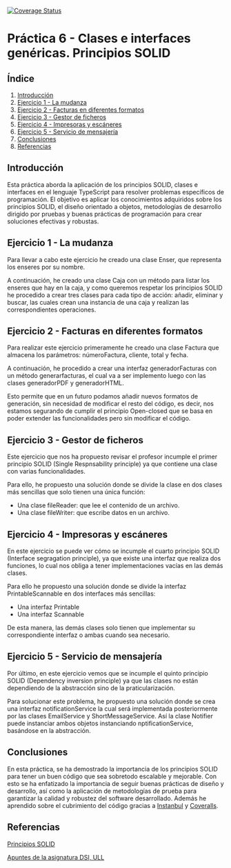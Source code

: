 [![Coverage Status](https://coveralls.io/repos/github/ULL-ESIT-INF-DSI-2324/ull-esit-inf-dsi-23-24-prct06-generics-solid-LeandroArmas/badge.svg?branch=main)](https://coveralls.io/github/ULL-ESIT-INF-DSI-2324/ull-esit-inf-dsi-23-24-prct06-generics-solid-LeandroArmas?branch=main) 

# Práctica 6 - Clases e interfaces genéricas. Principios SOLID

## Índice

1. [Introducción](#introducción)
2. [Ejercicio 1 - La mudanza](#ejercicio-1---la-mudanza)
3. [Ejercicio 2 - Facturas en diferentes formatos](#ejercicio-2---facturas-en-diferentes-formatos)
4. [Ejercicio 3 - Gestor de ficheros](#ejercicio-3---gestor-de-ficheros)
5. [Ejercicio 4 - Impresoras y escáneres](#ejercicio-4---impresoras-y-escáneres)
6. [Ejercicio 5 - Servicio de mensajería](#ejercicio-5---servicio-de-mensajería)
7. [Conclusiones](#conclusiones)
8. [Referencias](#referencias)

## Introducción

Esta práctica aborda la aplicación de los principios SOLID, clases e interfaces en el lenguaje TypeScript para resolver problemas específicos de programación. El objetivo es aplicar los conocimientos adquiridos sobre los principios SOLID, el diseño orientado a objetos, metodologías de desarrollo dirigido por pruebas y buenas prácticas de programación para crear soluciones efectivas y robustas.

## Ejercicio 1 - La mudanza

Para llevar a cabo este ejercicio he creado una clase Enser, que representa los enseres por su nombre. 

A continuación, he creado una clase Caja con un método para listar los enseres que hay en la caja, y como queremos respetar los principios SOLID he procedido a crear tres clases para cada tipo de acción: añadir, eliminar y buscar, las cuales crean una instancia de una caja y realizan las correspondientes operaciones. 

## Ejercicio 2 - Facturas en diferentes formatos

Para realizar este ejercicio primeramente he creado una clase Factura que almacena los parámetros: númeroFactura, cliente, total y fecha. 

A continuación, he procedido a crear una interfaz generadorFacturas con un método generarfacturas, el cual va a ser implemento luego con las clases generadorPDF y generadorHTML.

Esto permite que en un futuro podamos añadir nuevos formatos de generación, sin necesidad de modificar el resto del código, es decir, nos estamos segurando de cumplir el principio Open-closed que se basa en poder extender las funcionalidades pero sin modificar el código. 

## Ejercicio 3 - Gestor de ficheros

Este ejercicio que nos ha propuesto revisar el profesor incumple el primer principio SOLID (Single Respnsability principle) ya que contiene una clase con varias funcionalidades. 

Para ello, he propuesto una solución donde se divide la clase en dos clases más sencillas que solo tienen una única función: 

- Una clase fileReader: que lee el contenido de un archivo.
- Una clase fileWriter: que escribe datos en un archivo. 

## Ejercicio 4 - Impresoras y escáneres

En este ejercicio se puede ver cómo se incumple el cuarto principio SOLID (Interface segragation principle), ya que existe una interfaz que realiza dos funciones, lo cual nos obliga a tener implementaciones vacías en las demás clases. 

Para ello he propuesto una solución donde se divide la interfaz PrintableScannable en dos interfaces más sencillas: 
- Una interfaz Printable
- Una interfaz Scannable

De esta manera, las demás clases solo tienen que implementar su correspondiente interfaz o ambas cuando sea necesario. 

## Ejercicio 5 - Servicio de mensajería

Por último, en este ejercicio vemos que se incumple el quinto principio SOLID (Dependency inversion principle) ya que las clases no están dependiendo de la abstracción sino de la praticularización. 

Para solucionar este problema, he propuesto una solución donde se crea una interfaz notificationService la cual será implementada posteriormente por las clases EmailService y ShortMessageService. Así la clase Notifier puede instanciar ambos objetos instanciando nptificationService, basándose en la abstracción.

## Conclusiones

En esta práctica, se ha demostrado la importancia de los principios SOLID para tener un buen código que sea sobretodo escalable y mejorable. Con esto se ha enfatizado la importancia de seguir buenas prácticas de diseño y desarrollo, así como la aplicación de metodologías de prueba para garantizar la calidad y robustez del software desarrollado. Además he aprendido sobre el cubrimiento del código gracias a [Instanbul](https://istanbul.js.org) y [Coveralls](https://coveralls.io).

## Referencias

[Principios SOLID](https://profile.es/blog/principios-solid-desarrollo-software-calidad/)

[Apuntes de la asignatura DSI, ULL](https://ull-esit-inf-dsi-2324.github.io/typescript-theory/typescript-solid.html)